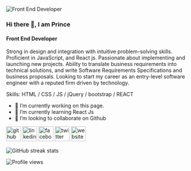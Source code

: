 ![Front End Developer](https://pbs.twimg.com/profile_banners/1558824466377248768/1660491790/1500x500)
### Hi there 👋, I am Prince
#### Front End Developer


Strong in design and integration with intuitive problem-solving skills. Proficient in JavaScript, and React js. Passionate about implementing and launching new projects. Ability to translate business requirements into technical solutions, and write Software Requirements Specifications and business proposals. Looking to start my career as an entry-level software engineer with a reputed firm driven by technology.

Skills: HTML / CSS / JS / jQuery / bootstrap / REACT 

- 🔭 I’m currently working on this page. 
- 🌱 I’m currently learning React Js 
- 👯 I’m looking to collaborate on Github 


[<img src='https://cdn.jsdelivr.net/npm/simple-icons@3.0.1/icons/github.svg' alt='github' height='40'>](https://github.com/https://github.com/akprinceinfo)  [<img src='https://cdn.jsdelivr.net/npm/simple-icons@3.0.1/icons/linkedin.svg' alt='linkedin' height='40'>](https://www.linkedin.com/in/https://www.linkedin.com/in/akprinceinfo//)  [<img src='https://cdn.jsdelivr.net/npm/simple-icons@3.0.1/icons/facebook.svg' alt='facebook' height='40'>](https://www.facebook.com/https://www.facebook.com/akprince.info)  [<img src='https://cdn.jsdelivr.net/npm/simple-icons@3.0.1/icons/twitter.svg' alt='twitter' height='40'>](https://twitter.com/https://twitter.com/akprinceinfo/header_photo)  [<img src='https://cdn.jsdelivr.net/npm/simple-icons@3.0.1/icons/icloud.svg' alt='website' height='40'>](https://akprince.info/)  




![GitHub streak stats](https://streak-stats.demolab.com/?user=https://github.com/akprinceinfo)  

![Profile views](https://gpvc.arturio.dev/https://github.com/akprinceinfo)  
